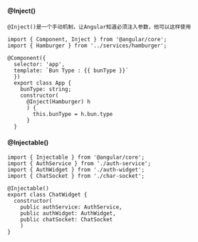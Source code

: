 #### @Inject()
>>>
    @Inject()是一个手动机制，让Angular知道必须注入参数，他可以这样使用

    import { Component, Inject } from '@angular/core';
    import { Hamburger } from '../services/hamburger';

    @Component({
      selector: 'app',
      template: `Bun Type : {{ bunType }}`
      })
      export class App {
        bunType: string;
        constructor(
          @Inject(Hamburger) h
          ) {
            this.bunType = h.bun.type
          }
      }

#### @Injectable()
>>>
    import { Injectable } from '@angular/core';
    import { AuthService } from './auth-service';
    import { AuthWidget } from './auth-widget';
    import { ChatSocket } from './char-socket';

    @Injectable()
    export class ChatWidget {
      constructor(
        public authService: AuthService,
        public authWidget: AuthWidget,
        public chatSocket: ChatSocket
        )
    }
